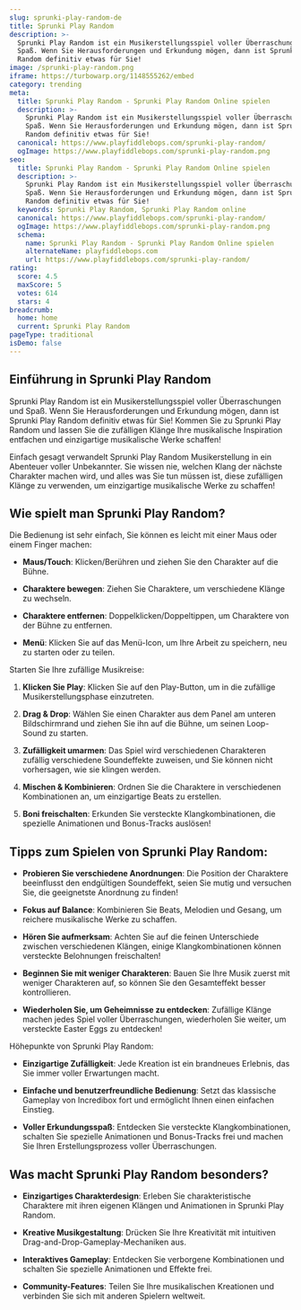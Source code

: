 ```yaml
---
slug: sprunki-play-random-de
title: Sprunki Play Random
description: >-
  Sprunki Play Random ist ein Musikerstellungsspiel voller Überraschungen und
  Spaß. Wenn Sie Herausforderungen und Erkundung mögen, dann ist Sprunki Play
  Random definitiv etwas für Sie!
image: /sprunki-play-random.png
iframe: https://turbowarp.org/1148555262/embed
category: trending
meta:
  title: Sprunki Play Random - Sprunki Play Random Online spielen
  description: >-
    Sprunki Play Random ist ein Musikerstellungsspiel voller Überraschungen und
    Spaß. Wenn Sie Herausforderungen und Erkundung mögen, dann ist Sprunki Play
    Random definitiv etwas für Sie!
  canonical: https://www.playfiddlebops.com/sprunki-play-random/
  ogImage: https://www.playfiddlebops.com/sprunki-play-random.png
seo:
  title: Sprunki Play Random - Sprunki Play Random Online spielen
  description: >-
    Sprunki Play Random ist ein Musikerstellungsspiel voller Überraschungen und
    Spaß. Wenn Sie Herausforderungen und Erkundung mögen, dann ist Sprunki Play
    Random definitiv etwas für Sie!
  keywords: Sprunki Play Random, Sprunki Play Random online
  canonical: https://www.playfiddlebops.com/sprunki-play-random/
  ogImage: https://www.playfiddlebops.com/sprunki-play-random.png
  schema:
    name: Sprunki Play Random - Sprunki Play Random Online spielen
    alternateName: playfiddlebops.com
    url: https://www.playfiddlebops.com/sprunki-play-random/
rating:
  score: 4.5
  maxScore: 5
  votes: 614
  stars: 4
breadcrumb:
  home: home
  current: Sprunki Play Random
pageType: traditional
isDemo: false
---
```


## Einführung in Sprunki Play Random

Sprunki Play Random ist ein Musikerstellungsspiel voller Überraschungen und Spaß. Wenn Sie Herausforderungen und Erkundung mögen, dann ist Sprunki Play Random definitiv etwas für Sie! Kommen Sie zu Sprunki Play Random und lassen Sie die zufälligen Klänge Ihre musikalische Inspiration entfachen und einzigartige musikalische Werke schaffen!

Einfach gesagt verwandelt Sprunki Play Random Musikerstellung in ein Abenteuer voller Unbekannter. Sie wissen nie, welchen Klang der nächste Charakter machen wird, und alles was Sie tun müssen ist, diese zufälligen Klänge zu verwenden, um einzigartige musikalische Werke zu schaffen!

## Wie spielt man Sprunki Play Random?

Die Bedienung ist sehr einfach, Sie können es leicht mit einer Maus oder einem Finger machen:

- **Maus/Touch**: Klicken/Berühren und ziehen Sie den Charakter auf die Bühne.

- **Charaktere bewegen**: Ziehen Sie Charaktere, um verschiedene Klänge zu wechseln.

- **Charaktere entfernen**: Doppelklicken/Doppeltippen, um Charaktere von der Bühne zu entfernen.

- **Menü**: Klicken Sie auf das Menü-Icon, um Ihre Arbeit zu speichern, neu zu starten oder zu teilen.

Starten Sie Ihre zufällige Musikreise:

1. **Klicken Sie Play**: Klicken Sie auf den Play-Button, um in die zufällige Musikerstellungsphase einzutreten.

1. **Drag & Drop**: Wählen Sie einen Charakter aus dem Panel am unteren Bildschirmrand und ziehen Sie ihn auf die Bühne, um seinen Loop-Sound zu starten.

1. **Zufälligkeit umarmen**: Das Spiel wird verschiedenen Charakteren zufällig verschiedene Soundeffekte zuweisen, und Sie können nicht vorhersagen, wie sie klingen werden.

1. **Mischen & Kombinieren**: Ordnen Sie die Charaktere in verschiedenen Kombinationen an, um einzigartige Beats zu erstellen.

1. **Boni freischalten**: Erkunden Sie versteckte Klangkombinationen, die spezielle Animationen und Bonus-Tracks auslösen!

## Tipps zum Spielen von Sprunki Play Random:

- **Probieren Sie verschiedene Anordnungen**: Die Position der Charaktere beeinflusst den endgültigen Soundeffekt, seien Sie mutig und versuchen Sie, die geeignetste Anordnung zu finden!

- **Fokus auf Balance**: Kombinieren Sie Beats, Melodien und Gesang, um reichere musikalische Werke zu schaffen.

- **Hören Sie aufmerksam**: Achten Sie auf die feinen Unterschiede zwischen verschiedenen Klängen, einige Klangkombinationen können versteckte Belohnungen freischalten!

- **Beginnen Sie mit weniger Charakteren**: Bauen Sie Ihre Musik zuerst mit weniger Charakteren auf, so können Sie den Gesamteffekt besser kontrollieren.

- **Wiederholen Sie, um Geheimnisse zu entdecken**: Zufällige Klänge machen jedes Spiel voller Überraschungen, wiederholen Sie weiter, um versteckte Easter Eggs zu entdecken!

Höhepunkte von Sprunki Play Random:

- **Einzigartige Zufälligkeit**: Jede Kreation ist ein brandneues Erlebnis, das Sie immer voller Erwartungen macht.

- **Einfache und benutzerfreundliche Bedienung**: Setzt das klassische Gameplay von Incredibox fort und ermöglicht Ihnen einen einfachen Einstieg.

- **Voller Erkundungsspaß**: Entdecken Sie versteckte Klangkombinationen, schalten Sie spezielle Animationen und Bonus-Tracks frei und machen Sie Ihren Erstellungsprozess voller Überraschungen.

## Was macht Sprunki Play Random besonders?

- **Einzigartiges Charakterdesign**: Erleben Sie charakteristische Charaktere mit ihren eigenen Klängen und Animationen in Sprunki Play Random.

- **Kreative Musikgestaltung**: Drücken Sie Ihre Kreativität mit intuitiven Drag-and-Drop-Gameplay-Mechaniken aus.

- **Interaktives Gameplay**: Entdecken Sie verborgene Kombinationen und schalten Sie spezielle Animationen und Effekte frei.

- **Community-Features**: Teilen Sie Ihre musikalischen Kreationen und verbinden Sie sich mit anderen Spielern weltweit.
